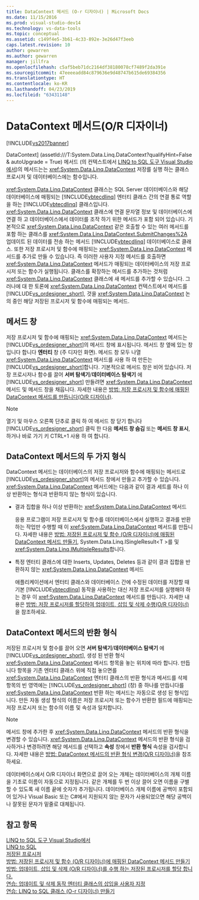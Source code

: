```yaml
---
title: DataContext 메서드 (O-r 디자이너) | Microsoft Docs
ms.date: 11/15/2016
ms.prod: visual-studio-dev14
ms.technology: vs-data-tools
ms.topic: conceptual
ms.assetid: c149f4e5-3b61-4c33-892e-3e26d47f3eeb
caps.latest.revision: 10
author: gewarren
ms.author: gewarren
manager: jillfra
ms.openlocfilehash: c5af5beb71dc2164df38180078cf7489f2da391e
ms.sourcegitcommit: 47eeeeadd84c879636e9d48747b615de69384356
ms.translationtype: HT
ms.contentlocale: ko-KR
ms.lasthandoff: 04/23/2019
ms.locfileid: "63431148"
---
```

# <a name="datacontext-methods-or-designer"></a>DataContext 메서드(O/R 디자이너)
[!INCLUDE[vs2017banner](../includes/vs2017banner.md)]

DataContext] (assetId:///T:System.Data.Linq.DataContext?qualifyHint=False & autoUpgrade = True) 메서드 (의 컨텍스트에서 [LINQ to SQL 도구 Visual Studio에서](../data-tools/linq-to-sql-tools-in-visual-studio2.md))의 메서드는는 <xref:System.Data.Linq.DataContext> 저장를 실행 하는 클래스 프로시저 및 데이터베이스에는 함수입니다.  
  
 <xref:System.Data.Linq.DataContext> 클래스는 SQL Server 데이터베이스와 해당 데이터베이스에 매핑되는 [!INCLUDE[vbtecdlinq](../includes/vbtecdlinq-md.md)] 엔터티 클래스 간의 연결 통로 역할을 하는 [!INCLUDE[vbtecdlinq](../includes/vbtecdlinq-md.md)] 클래스입니다. <xref:System.Data.Linq.DataContext> 클래스에 연결 문자열 정보 및 데이터베이스에 연결 하 고 데이터베이스에서 데이터를 조작 하기 위한 메서드가 포함 되어 있습니다. 기본적으로 <xref:System.Data.Linq.DataContext> 같은 호출할 수 있는 여러 메서드를 포함 하는 클래스를 <xref:System.Data.Linq.DataContext.SubmitChanges%2A> 업데이트 된 데이터를 전송 하는 메서드 [!INCLUDE[vbtecdlinq](../includes/vbtecdlinq-md.md)] 데이터베이스로 클래스. 또한 저장 프로시저 및 함수에 매핑되는 <xref:System.Data.Linq.DataContext> 메서드를 추가로 만들 수 있습니다. 즉 이러한 사용자 지정 메서드를 호출하면 <xref:System.Data.Linq.DataContext> 메서드가 매핑되는 데이터베이스의 저장 프로시저 또는 함수가 실행됩니다. 클래스를 확장하는 메서드를 추가하는 것처럼 <xref:System.Data.Linq.DataContext> 클래스에 새 메서드를 추가할 수 있습니다. 그러나에 대 한 토론에 <xref:System.Data.Linq.DataContext> 컨텍스트에서 메서드를 [!INCLUDE[vs_ordesigner_short](../includes/vs-ordesigner-short-md.md)], 것을 <xref:System.Data.Linq.DataContext> 논의 중인 해당 저장된 프로시저 및 함수에 매핑되는 메서드.  
  
## <a name="methods-pane"></a>메서드 창  
 저장 프로시저 및 함수에 매핑되는 <xref:System.Data.Linq.DataContext> 메서드는 [!INCLUDE[vs_ordesigner_short](../includes/vs-ordesigner-short-md.md)]의 메서드 창에 표시됩니다. 메서드 창 옆에 있는 창입니다 합니다 **엔터티** 창 (주 디자인 화면). 메서드 창 모두 나열 <xref:System.Data.Linq.DataContext> 메서드를 사용 하 여 만든는 [!INCLUDE[vs_ordesigner_short](../includes/vs-ordesigner-short-md.md)]합니다. 기본적으로 메서드 창은 비어 있습니다. 저장 프로시저나 함수를 끌어 **서버 탐색기**/**데이터베이스 탐색기** 에 [!INCLUDE[vs_ordesigner_short](../includes/vs-ordesigner-short-md.md)] 만들려면 <xref:System.Data.Linq.DataContext> 메서드 및 메서드 창을 채웁니다. 자세한 내용은 [방법: 저장 프로시저 및 함수에 매핑된 DataContext 메서드를 만듭니다(O/R 디자이너)](../data-tools/how-to-create-datacontext-methods-mapped-to-stored-procedures-and-functions-o-r-designer.md).  
  
> [!NOTE]
> 열기 및 마우스 오른쪽 단추로 클릭 하 여 메서드 창 닫기 합니다 [!INCLUDE[vs_ordesigner_short](../includes/vs-ordesigner-short-md.md)] 클릭 한 다음 **메서드 창 숨김** 또는 **메서드 창 표시**, 하거나 바로 가기 키 CTRL+1 사용 하 여 합니다.  
  
## <a name="two-types-of-datacontext-methods"></a>DataContext 메서드의 두 가지 형식  
 DataContext 메서드는 데이터베이스의 저장 프로시저와 함수에 매핑되는 메서드로 [!INCLUDE[vs_ordesigner_short](../includes/vs-ordesigner-short-md.md)]의 메서드 창에서 만들고 추가할 수 있습니다. <xref:System.Data.Linq.DataContext> 메서드에는 다음과 같이 결과 세트를 하나 이상 반환하는 형식과 반환하지 않는 형식이 있습니다.  
  
- 결과 집합을 하나 이상 반환하는 <xref:System.Data.Linq.DataContext> 메서드  
  
     응용 프로그램이 저장 프로시저 및 함수를 데이터베이스에서 실행하고 결과를 반환하는 작업만 수행할 때 이 <xref:System.Data.Linq.DataContext> 메서드를 만듭니다. 자세한 내용은 [방법: 저장된 프로시저 및 함수 (O/R 디자이너)에 매핑된 DataContext 메서드 만들기](../data-tools/how-to-create-datacontext-methods-mapped-to-stored-procedures-and-functions-o-r-designer.md), System.Data.Linq.ISingleResult\<T >를 및 <xref:System.Data.Linq.IMultipleResults>합니다.  
  
- 특정 엔터티 클래스에 대한 Inserts, Updates, Deletes 등과 같이 결과 집합을 반환하지 않는 <xref:System.Data.Linq.DataContext> 메서드  
  
     애플리케이션에서 엔터티 클래스와 데이터베이스 간에 수정된 데이터를 저장할 때 기본 [!INCLUDE[vbtecdlinq](../includes/vbtecdlinq-md.md)] 동작을 사용하는 대신 저장 프로시저를 실행해야 하는 경우 이 <xref:System.Data.Linq.DataContext> 메서드를 만듭니다. 자세한 내용은 [방법: 저장 프로시저를 할당하여 업데이트, 삽입 및 삭제 수행(O/R 디자이너)](../data-tools/how-to-assign-stored-procedures-to-perform-updates-inserts-and-deletes-o-r-designer.md)을 참조하세요.  
  
## <a name="return-types-of-datacontext-methods"></a>DataContext 메서드의 반환 형식  
 저장된 프로시저 및 함수를 끌어 오면 **서버 탐색기**/**데이터베이스 탐색기** 에 [!INCLUDE[vs_ordesigner_short](../includes/vs-ordesigner-short-md.md)], 생성 된 반환 형식 <xref:System.Data.Linq.DataContext> 메서드 항목을 놓는 위치에 따라 합니다. 만듭니다 항목을 기존 엔터티 클래스 위에 직접 놓으면를 <xref:System.Data.Linq.DataContext> 엔터티 클래스의 반환 형식과 메서드를 삭제 항목의 빈 영역에는 [!INCLUDE[vs_ordesigner_short](../includes/vs-ordesigner-short-md.md)] (창) 중 하나를 만듭니다를 <xref:System.Data.Linq.DataContext> 반환 하는 메서드는 자동으로 생성 된 형식입니다. 만든 자동 생성 형식의 이름은 저장 프로시저 또는 함수가 반환한 필드에 매핑되는 저장 프로시저 또는 함수의 이름 및 속성과 일치합니다.  
  
> [!NOTE]
> 메서드 창에 추가한 후 <xref:System.Data.Linq.DataContext> 메서드의 반환 형식을 변경할 수 있습니다. <xref:System.Data.Linq.DataContext> 메서드의 반환 형식을 검사하거나 변경하려면 해당 메서드를 선택하고 **속성** 창에서 **반환 형식** 속성을 검사합니다. 자세한 내용은 [방법: DataContext 메서드의 반환 형식 변경(O/R 디자이너)](../data-tools/how-to-change-the-return-type-of-a-datacontext-method-o-r-designer.md)을 참조하세요.  
  
 데이터베이스에서 O/R 디자이너 화면으로 끌어 오는 개체는 데이터베이스의 개체 이름을 기초로 이름이 자동으로 지정됩니다. 같은 개체를 두 번 이상 끌어 오면 이름을 구별할 수 있도록 새 이름 끝에 숫자가 추가됩니다. 데이터베이스 개체 이름에 공백이 포함되어 있거나 Visual Basic 또는 C#에서 지원되지 않는 문자가 사용되었으면 해당 공백이나 잘못된 문자가 밑줄로 대체됩니다.  
  
## <a name="see-also"></a>참고 항목  
 [LINQ to SQL 도구 Visual Studio에서](../data-tools/linq-to-sql-tools-in-visual-studio2.md)   
 [LINQ to SQL](http://msdn.microsoft.com/library/73d13345-eece-471a-af40-4cc7a2f11655)   
 [저장된 프로시저](http://msdn.microsoft.com/library/4d23dd7a-a85f-44ff-a717-af7d0950c0fc)   
 [방법: 저장된 프로시저 및 함수 (O/R 디자이너)에 매핑된 DataContext 메서드 만들기](../data-tools/how-to-create-datacontext-methods-mapped-to-stored-procedures-and-functions-o-r-designer.md)   
 [방법: 업데이트, 삽입 및 삭제 (O/R 디자이너)를 수행 하는 저장된 프로시저를 할당 합니다.](../data-tools/how-to-assign-stored-procedures-to-perform-updates-inserts-and-deletes-o-r-designer.md)   
 [연습: 업데이트 및 삭제 동작 엔터티 클래스의 삽입을 사용자 지정](../data-tools/walkthrough-customizing-the-insert-update-and-delete-behavior-of-entity-classes.md)   
 [연습: LINQ to SQL 클래스 (O-r 디자이너) 만들기](http://msdn.microsoft.com/library/35aad4a4-2e8a-46e2-ae09-5fbfd333c233)
